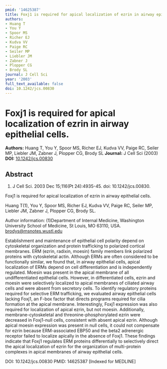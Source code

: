 ```yaml
---
pmid: '14625387'
title: Foxj1 is required for apical localization of ezrin in airway epithelial cells.
authors:
- Huang T
- You Y
- Spoor MS
- Richer EJ
- Kudva VV
- Paige RC
- Seiler MP
- Liebler JM
- Zabner J
- Plopper CG
- Brody SL
journal: J Cell Sci
year: '2003'
full_text_available: false
doi: 10.1242/jcs.00830
---
```


# Foxj1 is required for apical localization of ezrin in airway epithelial cells.
**Authors:** Huang T, You Y, Spoor MS, Richer EJ, Kudva VV, Paige RC, Seiler MP, Liebler JM, Zabner J, Plopper CG, Brody SL
**Journal:** J Cell Sci (2003)
**DOI:** [10.1242/jcs.00830](https://doi.org/10.1242/jcs.00830)

## Abstract

1. J Cell Sci. 2003 Dec 15;116(Pt 24):4935-45. doi: 10.1242/jcs.00830.

Foxj1 is required for apical localization of ezrin in airway epithelial cells.

Huang T(1), You Y, Spoor MS, Richer EJ, Kudva VV, Paige RC, Seiler MP, Liebler 
JM, Zabner J, Plopper CG, Brody SL.

Author information:
(1)Department of Internal Medicine, Washington University School of Medicine, St 
Louis, MO 63110, USA. brodys@msnotes.wustl.edu

Establishment and maintenance of epithelial cell polarity depend on cytoskeletal 
organization and protein trafficking to polarized cortical membranes. ERM 
(ezrin, radixin, moesin) family members link polarized proteins with 
cytoskeletal actin. Although ERMs are often considered to be functionally 
similar, we found that, in airway epithelial cells, apical localization of ERMs 
depend on cell differentiation and is independently regulated. Moesin was 
present in the apical membrane of all undifferentiated epithelial cells. 
However, in differentiated cells, ezrin and moesin were selectively localized to 
apical membranes of ciliated airway cells and were absent from secretory cells. 
To identify regulatory proteins required for selective ERM trafficking, we 
evaluated airway epithelial cells lacking Foxj1, an F-box factor that directs 
programs required for cilia formation at the apical membrane. Interestingly, 
Foxj1 expression was also required for localization of apical ezrin, but not 
moesin. Additionally, membrane-cytoskeletal and threonine-phosphorylated ezrin 
were decreased in Foxj1-null cells, consistent with absent apical ezrin. 
Although apical moesin expression was present in null cells, it could not 
compensate for ezrin because ERM-associated EBP50 and the beta2 adrenergic 
receptor failed to localize apically in the absence of Foxj1. These findings 
indicate that Foxj1 regulates ERM proteins differentially to selectively direct 
the apical localization of ezrin for the organization of multi-protein complexes 
in apical membranes of airway epithelial cells.

DOI: 10.1242/jcs.00830
PMID: 14625387 [Indexed for MEDLINE]
